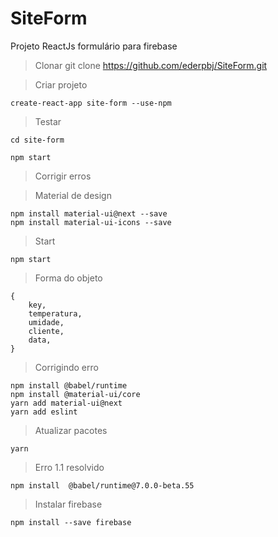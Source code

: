 # SiteForm
Projeto ReactJs formulário para firebase


>Clonar
	git clone https://github.com/ederpbj/SiteForm.git

>Criar projeto

	create-react-app site-form --use-npm

>Testar

	cd site-form

	npm start


>Corrigir erros

>Material de design

	npm install material-ui@next --save
	npm install material-ui-icons --save

>Start

	npm start

>Forma do objeto

	{
		key,
		temperatura,
		umidade,
		cliente,
		data,
	}

>Corrigindo erro

	npm install @babel/runtime
	npm install @material-ui/core 
	yarn add material-ui@next
	yarn add eslint

>Atualizar pacotes

	yarn

>Erro 1.1 resolvido

	npm install  @babel/runtime@7.0.0-beta.55

>Instalar firebase

	npm install --save firebase